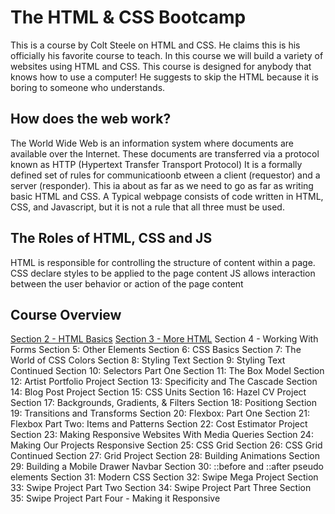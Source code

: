 # The HTML & CSS Bootcamp
This is a course by Colt Steele on HTML and CSS. He claims this is his officially his favorite course to teach. In this course we will build a variety of websites using HTML and CSS. This course is designed for anybody that knows how to use a computer! He suggests to skip the HTML because it is boring to someone who understands. 

## How does the web work?
The World Wide Web is an information system where documents are available over the Internet. These documents are transferred via a protocol known as HTTP (Hypertext Transfer Transport Protocol)
It is a formally defined set of rules for communicatioonb etween a client (requestor) and a server (responder). This ia about as far as we need to go as far as writing basic HTML and CSS.
A Typical webpage consists of code written in HTML, CSS, and Javascript, but it is not a rule that all three must be used.

## The Roles of HTML, CSS and JS
HTML is responsible for controlling the structure of content within a page.
CSS declare styles to be applied to the page content
JS allows interaction between the user behavior or action of the page content

## Course Overview
[Section 2 - HTML Basics](./section-02.md)
[Section 3 - More HTML](./section-03.md)
Section 4 - Working With Forms
Section 5: Other Elements
Section 6: CSS Basics
Section 7: The World of CSS Colors
Section 8: Styling Text
Section 9: Styling Text Continued
Section 10: Selectors Part One
Section 11: The Box Model
Section 12: Artist Portfolio Project
Section 13: Specificity and The Cascade
Section 14: Blog Post Project
Section 15: CSS Units
Section 16: Hazel CV Project
Section 17: Backgrounds, Gradients, & Filters
Section 18: Positiong
Section 19: Transitions and Transforms
Section 20: Flexbox: Part One
Section 21: Flexbox Part Two: Items and Patterns
Section 22: Cost Estimator Project
Section 23: Making Responsive Websites With Media Queries
Section 24: Making Our Projects Responsive
Section 25: CSS Grid 
Section 26: CSS Grid Continued
Section 27: Grid Project
Section 28: Building Animations
Section 29: Building a Mobile Drawer Navbar
Section 30: ::before and ::after pseudo elements
Section 31: Modern CSS
Section 32: Swipe Mega Project
Section 33: Swipe Project Part Two
Section 34: Swipe Project Part Three
Section 35: Swipe Project Part Four - Making it Responsive